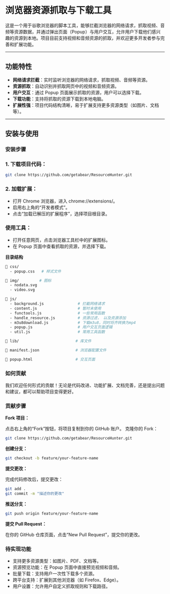 # 浏览器资源抓取与下载工具

这是一个用于谷歌浏览器的脚本工具，能够拦截浏览器的网络请求，抓取视频、音频等资源数据，并通过弹出页面（Popup）与用户交互，允许用户下载他们感兴趣的资源到本地。项目目前支持视频和音频资源的抓取，并欢迎更多开发者参与完善和扩展功能。

---

## 功能特性

- ​**网络请求拦截**：实时监听浏览器的网络请求，抓取视频、音频等资源。
- ​**资源抓取**：自动识别并抓取网页中的视频和音频资源。
- ​**用户交互**：通过 Popup 页面展示抓取的资源，用户可以选择下载。
- ​**下载功能**：支持将抓取的资源下载到本地电脑。
- ​**扩展性强**：项目代码结构清晰，易于扩展支持更多资源类型（如图片、文档等）。

---

## 安装与使用

### 安装步骤

### 1. ​**下载项目代码**：
   ```bash
   git clone https://github.com/getabear/ResourceHunter.git
   ```
### 2. **​加载扩展**：

- 打开 Chrome 浏览器，进入 chrome://extensions/。
- 启用右上角的“开发者模式”。
- 点击“加载已解压的扩展程序”，选择项目根目录。
### **​使用工具**：
- 打开任意网页，点击浏览器工具栏中的扩展图标。
- 在 Popup 页面中查看抓取的资源，并选择下载。

**目录结构**
```bash
🌳 css/
  - popup.css   # 样式文件     

🌳 img/         # 图标
  - nodata.svg  
  - video.svg

🌳 js/         
  - background.js               # 拦截网络请求
  - content.js                  # 暂时未使用
  - functools.js                # 一些常用函数
  - handle_resource.js          # 资源过滤， 以及资源添加
  - m3u8download.js             # 下载m3u8，同时将齐转换为mp4
  - popup.js                    # 用户交互页面逻辑
  - util.js                     # 常用工具函数

🌳 lib/                         # 库文件

📄 manifest.json                # 浏览器配置文件

📄 popup.html                   # 交互页面
```


### **如何贡献**
我们欢迎任何形式的贡献！无论是代码改进、功能扩展、文档完善，还是提出问题和建议，都可以帮助项目变得更好。

### **贡献步骤**
**​Fork 项目：**

点击右上角的“Fork”按钮，将项目复制到你的 GitHub 账户。
​克隆你的 Fork：
```bash
git clone https://github.com/getabear/ResourceHunter.git
``` 
**​创建分支：**

```bash
git checkout -b feature/your-feature-name
```
**​提交更改：**

完成代码修改后，提交更改：
```bash
git add .
git commit -m "描述你的更改"
```
**​推送分支：**

```bash
git push origin feature/your-feature-name
```
**​提交 Pull Request：**

在你的 GitHub 仓库页面，点击“New Pull Request”，提交你的更改。
### **待实现功能**

- ​支持更多资源类型：如图片、PDF、文档等。
- 资源预览功能：在 Popup 页面中直接预览视频和音频。
- 批量下载：支持用户一次性下载多个资源。
- 跨平台支持：扩展到其他浏览器（如 Firefox、Edge）。
- 用户设置：允许用户自定义抓取规则和下载路径。